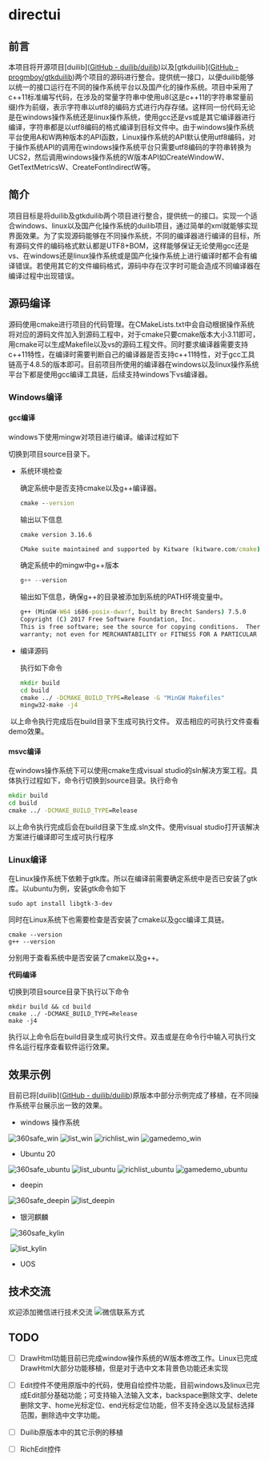 # directui

## 前言

本项目将开源项目[duilib]([GitHub - duilib/duilib](https://github.com/duilib/duilib))以及[gtkduilib]([GitHub - progmboy/gtkduilib](https://github.com/progmboy/gtkduilib))两个项目的源码进行整合。提供统一接口，以便duilib能够以统一的接口运行在不同的操作系统平台以及国产化的操作系统。项目中采用了c++11标准编写代码，在涉及的常量字符串中使用u8(这是c++11的字符串常量前缀)作为前缀，表示字符串以utf8的编码方式进行内存存储。这样同一份代码无论是在windows操作系统还是linux操作系统，使用gcc还是vs或是其它编译器进行编译，字符串都是以utf8编码的格式编译到目标文件中。由于windows操作系统平台使用A和W两种版本的API函数，Linux操作系统的API默认使用utf8编码，对于操作系统API的调用在windows操作系统平台只需要utf8编码的字符串转换为UCS2，然后调用windows操作系统的W版本API如CreateWindowW、GetTextMetricsW、CreateFontIndirectW等。

## 简介

项目目标是将duilib及gtkduilib两个项目进行整合，提供统一的接口。实现一个适合windows、linux以及国产化操作系统的duilib项目，通过简单的xml就能够实现界面效果。为了实现源码能够在不同操作系统，不同的编译器进行编译的目标，所有源码文件的编码格式默认都是UTF8+BOM，这样能够保证无论使用gcc还是vs、在windows还是linux操作系统或是国产化操作系统上进行编译时都不会有编译错误。若使用其它的文件编码格式，源码中存在汉字时可能会造成不同编译器在编译过程中出现错误。

## 源码编译

源码使用cmake进行项目的代码管理。在CMakeLists.txt中会自动根据操作系统将对应的源码文件加入到源码工程中，对于cmake只要cmake版本大小3.11即可，用cmake可以生成Makefile以及vs的源码工程文件。同时要求编译器需要支持c++11特性，在编译时需要判断自己的编译器是否支持c++11特性，对于gcc工具链高于4.8.5的版本即可。目前项目所使用的编译器在windows以及linux操作系统平台下都是使用gcc编译工具链，后续支持windows下vs编译器。

### Windows编译

#### gcc编译

windows下使用mingw对项目进行编译。编译过程如下

切换到项目source目录下。

* 系统环境检查
  
  确定系统中是否支持cmake以及g++编译器。
  
  ```bat
  cmake --version
  ```
  
  输出以下信息
  
  ```bat
  cmake version 3.16.6
  
  CMake suite maintained and supported by Kitware (kitware.com/cmake).
  ```
  
  确定系统中的mingw中g++版本
  
  ```c++
  g++ --version
  ```
  
  输出如下信息，确保g++的目录被添加到系统的PATH环境变量中。
  
  ```bat
  g++ (MinGW-W64 i686-posix-dwarf, built by Brecht Sanders) 7.5.0
  Copyright (C) 2017 Free Software Foundation, Inc.
  This is free software; see the source for copying conditions.  There is NO
  warranty; not even for MERCHANTABILITY or FITNESS FOR A PARTICULAR PURPOSE.
  ```

* 编译源码
  
  执行如下命令
  
  ```bat
  mkdir build
  cd build
  cmake ../ -DCMAKE_BUILD_TYPE=Release -G "MinGW Makefiles"
  mingw32-make -j4
  ```

​    以上命令执行完成后在build目录下生成可执行文件。 双击相应的可执行文件查看demo效果。

#### msvc编译

在windows操作系统下可以使用cmake生成visual studio的sln解决方案工程。具体执行过程如下，命令行切换到source目录。执行命令

```bat
mkdir build
cd build
cmake ../ -DCMAKE_BUILD_TYPE=Release
```

以上命令执行完成后会在build目录下生成.sln文件。使用visual studio打开该解决方案进行编译即可生成可执行程序

### Linux编译

在Linux操作系统下依赖于gtk库。所以在编译前需要确定系统中是否已安装了gtk库。以ubuntu为例，安装gtk命令如下

```shell
sudo apt install libgtk-3-dev
```

同时在Linux系统下也需要检查是否安装了cmake以及gcc编译工具链。

```shell
cmake --version
g++ --version
```

分别用于查看系统中是否安装了cmake以及g++。

**代码编译**

切换到项目source目录下执行以下命令

```shell
mkdir build && cd build
cmake ../ -DCMAKE_BUILD_TYPE=Release
make -j4
```

执行以上命令后在build目录生成可执行文件。双击或是在命令行中输入可执行文件名运行程序查看软件运行效果。

## 效果示例

目前已将[duilib]([GitHub - duilib/duilib](https://github.com/duilib/duilib))原版本中部分示例完成了移植，在不同操作系统平台展示出一致的效果。

* windows 操作系统

![360safe_win](https://github.com/mxway/directui/blob/main/images/win_360safe.png)
![list_win](https://github.com/mxway/directui/blob/main/images/win_list.png)
![richlist_win](https://github.com/mxway/directui/blob/main/images/win_richlist.png)
![gamedemo_win](https://github.com/mxway/directui/blob/main/images/win_gamedemo.png)

* Ubuntu 20

![360safe_ubuntu](https://github.com/mxway/directui/blob/main/images/ubuntu_360safe.png)
![list_ubuntu](https://github.com/mxway/directui/blob/main/images/ubuntu_list.png)
![richlist_ubuntu](https://github.com/mxway/directui/blob/main/images/ubuntu_richlist.png)
![gamedemo_ubuntu](https://github.com/mxway/directui/blob/main/images/ubuntu_gamedemo.png)

* deepin

![360safe_deepin](https://github.com/mxway/directui/blob/main/images/deepin_360safe.png)
![list_deepin](https://github.com/mxway/directui/blob/main/images/deepin_list.png)

* 银河麒麟

​    ![360safe_kylin](https://github.com/mxway/directui/blob/main/images/kylin_360safe.png)

​    ![list_kylin](https://github.com/mxway/directui/blob/main/images/kylin_list.png)

* UOS

## 技术交流

欢迎添加微信进行技术交流
![微信联系方式](https://github.com/mxway/directui/blob/main/images/%E5%BE%AE%E4%BF%A1%E8%81%94%E7%B3%BB%E6%96%B9%E5%BC%8F.jpg)

## TODO

- [ ] DrawHtml功能目前已完成window操作系统的W版本修改工作。Linux已完成DrawHtml大部分功能移植，但是对于选中文本背景色功能还未实现

- [ ] Edit控件不使用原版中的代码，使用自绘控件功能，目前windows及linux已完成Edit部分基础功能；可支持输入法输入文本，backspace删除文字、delete删除文字、home光标定位、end光标定位功能，但不支持全选以及鼠标选择范围，删除选中文字功能。

- [ ] Duilib原版本中的其它示例的移植

- [ ] RichEdit控件
